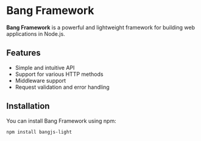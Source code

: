 # Bang Framework

**Bang Framework** is a powerful and lightweight framework for building web applications in Node.js.

## Features

- Simple and intuitive API
- Support for various HTTP methods
- Middleware support
- Request validation and error handling

## Installation

You can install Bang Framework using npm:

```bash
npm install bangjs-light
